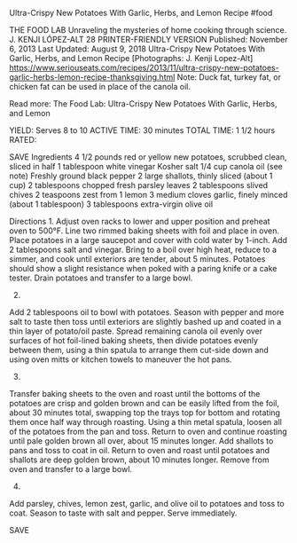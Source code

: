 Ultra-Crispy New Potatoes With Garlic, Herbs, and Lemon Recipe
#food 

THE FOOD LAB Unraveling the mysteries of home cooking through science.
J. KENJI LÓPEZ-ALT
28     PRINTER-FRIENDLY VERSION
Published: November 6, 2013 Last Updated: August 9, 2018
Ultra-Crispy New Potatoes With Garlic, Herbs, and Lemon Recipe
[Photographs: J. Kenji Lopez-Alt]
https://www.seriouseats.com/recipes/2013/11/ultra-crispy-new-potatoes-garlic-herbs-lemon-recipe-thanksgiving.html
Note: Duck fat, turkey fat, or chicken fat can be used in place of the canola oil.

Read more: The Food Lab: Ultra-Crispy New Potatoes With Garlic, Herbs, and Lemon

YIELD:
Serves 8 to 10
ACTIVE TIME:
30 minutes
TOTAL TIME:
1 1/2 hours
RATED:
    
 SAVE
Ingredients
4 1/2 pounds red or yellow new potatoes, scrubbed clean, sliced in half
1 tablespoon white vinegar
Kosher salt
1/4 cup canola oil (see note)
Freshly ground black pepper
2 large shallots, thinly sliced (about 1 cup)
2 tablespoons chopped fresh parsley leaves
2 tablespoons slived chives
2 teaspoons zest from 1 lemon
3 medium cloves garlic, finely minced (about 1 tablespoon)
3 tablespoons extra-virgin olive oil

Directions
1.
Adjust oven racks to lower and upper position and preheat oven to 500°F. Line two rimmed baking sheets with foil and place in oven. Place potatoes in a large saucepot and cover with cold water by 1-inch. Add 2 tablespoons salt and vinegar. Bring to a boil over high heat, reduce to a simmer, and cook until exteriors are tender, about 5 minutes. Potatoes should show a slight resistance when poked with a paring knife or a cake tester. Drain potatoes and transfer to a large bowl.

2.
Add 2 tablespoons oil to bowl with potatoes. Season with pepper and more salt to taste then toss until exteriors are slightly bashed up and coated in a thin layer of potato/oil paste. Spread remaining canola oil evenly over surfaces of hot foil-lined baking sheets, then divide potatoes evenly between them, using a thin spatula to arrange them cut-side down and using oven mitts or kitchen towels to maneuver the hot pans.

3.
Transfer baking sheets to the oven and roast until the bottoms of the potatoes are crisp and golden brown and can be easily lifted from the foil, about 30 minutes total, swapping top the trays top for bottom and rotating them once half way through roasting. Using a thin metal spatula, loosen all of the potatoes from the pan and toss. Return to oven and continue roasting until pale golden brown all over, about 15 minutes longer. Add shallots to pans and toss to coat in oil. Return to oven and roast until potatoes and shallots are deep golden brown, about 10 minutes longer. Remove from oven and transfer to a large bowl.

4.
Add parsley, chives, lemon zest, garlic, and olive oil to potatoes and toss to coat. Season to taste with salt and pepper. Serve immediately.

 SAVE